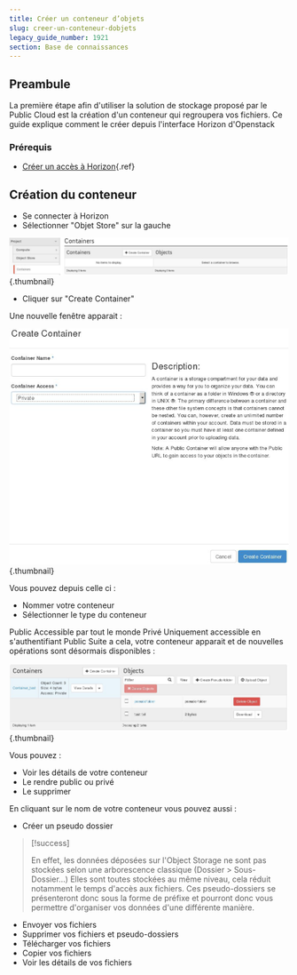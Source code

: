 ```yaml
---
title: Créer un conteneur d’objets
slug: creer-un-conteneur-dobjets
legacy_guide_number: 1921
section: Base de connaissances
---
```



## Preambule
La première étape afin d'utiliser la solution de stockage proposé par le Public Cloud est la création d'un conteneur qui regroupera vos fichiers. Ce guide explique comment le créer depuis l'interface Horizon d'Openstack


### Prérequis
- [Créer un accès à Horizon]({legacy}1773){.ref}


## Création du conteneur
- Se connecter à Horizon
- Sélectionner "Objet Store" sur la gauche


![public-cloud](images/2935.png){.thumbnail}

- Cliquer sur "Create Container"

Une nouvelle fenêtre apparait :


![public-cloud](images/2937.png){.thumbnail}

Vous pouvez depuis celle ci :

- Nommer votre conteneur
- Sélectionner le type du conteneur

Public Accessible par tout le monde Privé Uniquement accessible en s'authentifiant Public Suite a cela, votre conteneur apparait et de nouvelles opérations sont désormais disponibles :


![public-cloud](images/2938.png){.thumbnail}

Vous pouvez :

- Voir les détails de votre conteneur
- Le rendre public ou privé
- Le supprimer

En cliquant sur le nom de votre conteneur vous pouvez aussi :

- Créer un pseudo dossier



> [!success]
>
> En effet, les données déposées sur l'Object Storage ne sont pas stockées selon une arborescence classique (Dossier > Sous-Dossier...)
> Elles sont toutes stockées au même niveau, cela réduit notamment le temps d'accès aux fichiers.
> Ces pseudo-dossiers se présenteront donc sous la forme de préfixe et pourront donc vous permettre d'organiser vos données d'une différente manière.
> 

- Envoyer vos fichiers
- Supprimer vos fichiers et pseudo-dossiers
- Télécharger vos fichiers
- Copier vos fichiers
- Voir les détails de vos fichiers